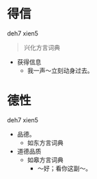 



# 得信
deh7 xien5
> 兴化方言词典
- 获得信息
  - 我一声～立刻动身过去。

# 德性
deh7 xien5
+ 品德。
  * 如东方言词典
+ 道德品质
  * 如皋方言词典
    - ～好；看你这副～。
